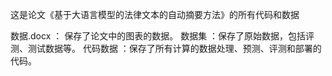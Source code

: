 这是论文《基于大语言模型的法律文本的自动摘要方法》的所有代码和数据

数据.docx ： 保存了论文中的图表的数据。
数据集    ：保存了原始数据，包括评测、测试数据等。
代码数据  ：保存了所有计算的数据处理、预测、评测和部署的代码。
